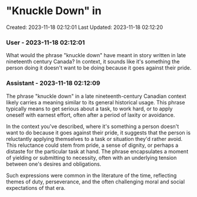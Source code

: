 # "Knuckle Down" in 

Created: 2023-11-18 02:12:01
Last Updated: 2023-11-18 02:12:20

### User - 2023-11-18 02:12:01

What would the phrase "knuckle down" have meant in story written in late nineteenth century Canada? In context, it sounds like it's something the person doing it doesn't want to be doing because it goes against their pride.

### Assistant - 2023-11-18 02:12:09

The phrase "knuckle down" in a late nineteenth-century Canadian context likely carries a meaning similar to its general historical usage. This phrase typically means to get serious about a task, to work hard, or to apply oneself with earnest effort, often after a period of laxity or avoidance. 

In the context you've described, where it's something a person doesn't want to do because it goes against their pride, it suggests that the person is reluctantly applying themselves to a task or situation they'd rather avoid. This reluctance could stem from pride, a sense of dignity, or perhaps a distaste for the particular task at hand. The phrase encapsulates a moment of yielding or submitting to necessity, often with an underlying tension between one's desires and obligations. 

Such expressions were common in the literature of the time, reflecting themes of duty, perseverance, and the often challenging moral and social expectations of that era.

